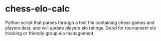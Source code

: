 # chess-elo-calc
Python script that parses through a text file containing chess games and players data, and will update players elo ratings.
Good for tournament elo tracking or friendly group elo management.
